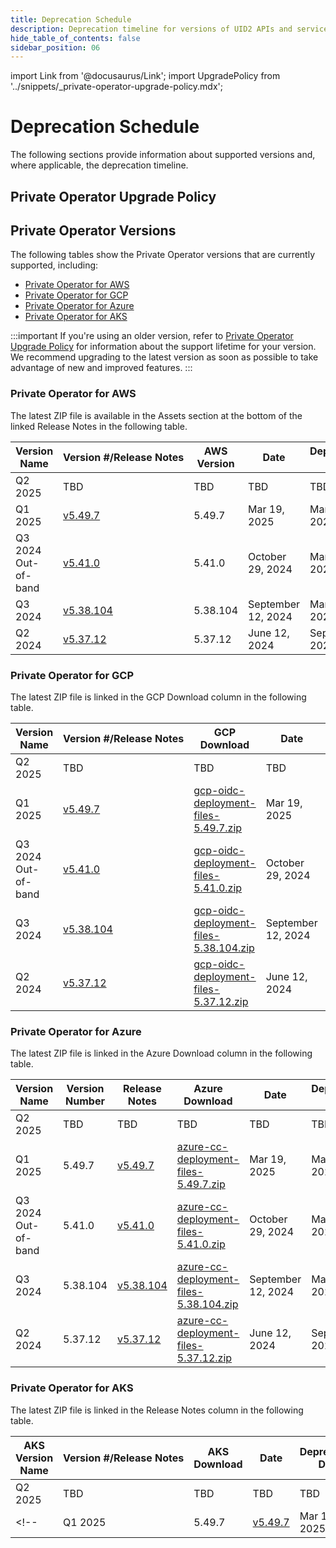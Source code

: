 ```yaml
---
title: Deprecation Schedule
description: Deprecation timeline for versions of UID2 APIs and services.
hide_table_of_contents: false
sidebar_position: 06
---
```


import Link from '@docusaurus/Link';
import UpgradePolicy from '../snippets/_private-operator-upgrade-policy.mdx';

# Deprecation Schedule

The following sections provide information about supported versions and, where applicable, the deprecation timeline.

## Private Operator Upgrade Policy

<UpgradePolicy />

## Private Operator Versions

The following tables show the Private Operator versions that are currently supported, including:
- [Private Operator for AWS](#private-operator-for-aws)
- [Private Operator for GCP](#private-operator-for-gcp)
- [Private Operator for Azure](#private-operator-for-azure)
- [Private Operator for AKS](#private-operator-for-aks)

:::important
If you're using an older version, refer to [Private Operator Upgrade Policy](#private-operator-upgrade-policy) for information about the support lifetime for your version. We recommend upgrading to the latest version as soon as possible to take advantage of new and improved features.
:::

### Private Operator for AWS

The latest ZIP file is available in the Assets section at the bottom of the linked Release Notes in the following table.

| Version Name | Version&nbsp;#/Release&nbsp;Notes | AWS Version |  Date | Deprecation Date |
| ------- | ------ | ------ | ------ | ------ |
| Q2 2025 | TBD | TBD | TBD | TBD |
| Q1 2025 | [v5.49.7](https://github.com/IABTechLab/uid2-operator/releases/tag/v5.49.7) | 5.49.7 | Mar 19, 2025 | Mar 31, 2026 |
| Q3 2024 Out-of-band | [v5.41.0](https://github.com/IABTechLab/uid2-operator/releases/tag/v5.41.0) | 5.41.0 | October 29, 2024 | Mar 31, 2026 |
| Q3 2024 | [v5.38.104](https://github.com/IABTechLab/uid2-operator/releases/tag/v5.38.104) | 5.38.104 | September 12, 2024 | Mar 31, 2026 |
| Q2 2024 | [v5.37.12](https://github.com/IABTechLab/uid2-operator/releases/tag/v5.37.12) | 5.37.12 | June 12, 2024 | Sep 30, 2025 |

### Private Operator for GCP

The latest ZIP file is linked in the GCP Download column in the following table.

| Version Name | Version&nbsp;#/Release&nbsp;Notes | GCP Download |  Date | Deprecation Date |
| ------- | ------ | ------ | ------ | ------ |
| Q2 2025 | TBD | TBD | TBD | TBD |
| Q1 2025 | [v5.49.7](https://github.com/IABTechLab/uid2-operator/releases/tag/v5.49.7) | [gcp-oidc-deployment-files-5.49.7.zip](https://github.com/IABTechLab/uid2-operator/releases/download/v5.49.7/gcp-oidc-deployment-files-5.49.7.zip) | Mar 19, 2025 | Mar 31, 2026 |
| Q3 2024 Out-of-band | [v5.41.0](https://github.com/IABTechLab/uid2-operator/releases/tag/v5.41.0) | [gcp-oidc-deployment-files-5.41.0.zip](https://github.com/IABTechLab/uid2-operator/releases/download/v5.41.0/gcp-oidc-deployment-files-5.41.0.zip) | October 29, 2024 | Mar 31, 2026 |
| Q3 2024 | [v5.38.104](https://github.com/IABTechLab/uid2-operator/releases/tag/v5.38.104) | [gcp-oidc-deployment-files-5.38.104.zip](https://github.com/IABTechLab/uid2-operator/releases/download/v5.38.104/gcp-oidc-deployment-files-5.38.104.zip) | September 12, 2024 | Mar 31, 2026 |
| Q2 2024 | [v5.37.12](https://github.com/IABTechLab/uid2-operator/releases/tag/v5.37.12) | [gcp-oidc-deployment-files-5.37.12.zip](https://github.com/IABTechLab/uid2-operator/releases/download/v5.37.12/gcp-oidc-deployment-files-5.37.12.zip) | June 12, 2024 | Sep 30, 2025 |

### Private Operator for Azure

The latest ZIP file is linked in the Azure Download column in the following table.

| Version Name | Version Number  | Release Notes | Azure Download |  Date | Deprecation Date |
| ------- | ------ | ------ | ------ | ------ | ------ |
| Q2 2025 | TBD | TBD | TBD | TBD | TBD |
| Q1 2025 | 5.49.7 | [v5.49.7](https://github.com/IABTechLab/uid2-operator/releases/tag/v5.49.7) | [azure-cc-deployment-files-5.49.7.zip](https://github.com/IABTechLab/uid2-operator/releases/download/v5.49.7/azure-cc-deployment-files-5.49.7.zip) | Mar 19, 2025 | Mar 31, 2026 |
| Q3 2024 Out-of-band | 5.41.0 | [v5.41.0](https://github.com/IABTechLab/uid2-operator/releases/tag/v5.41.0) | [azure-cc-deployment-files-5.41.0.zip](https://github.com/IABTechLab/uid2-operator/releases/download/v5.41.0/azure-cc-deployment-files-5.41.0.zip) | October 29, 2024 | Mar 31, 2026 |
| Q3 2024 | 5.38.104 | [v5.38.104](https://github.com/IABTechLab/uid2-operator/releases/tag/v5.38.104) | [azure-cc-deployment-files-5.38.104.zip](https://github.com/IABTechLab/uid2-operator/releases/download/v5.38.104/azure-cc-deployment-files-5.38.104.zip) | September 12, 2024 | Mar 31, 2026 |
| Q2 2024 | 5.37.12 | [v5.37.12](https://github.com/IABTechLab/uid2-operator/releases/tag/v5.37.12) | [azure-cc-deployment-files-5.37.12.zip](https://github.com/IABTechLab/uid2-operator/releases/download/v5.37.12/azure-cc-deployment-files-5.37.12.zip) | June 12, 2024 | Sep 30, 2025 |

### Private Operator for AKS

The latest ZIP file is linked in the Release Notes column in the following table.

| AKS Version Name | Version&nbsp;#/Release&nbsp;Notes | AKS Download | Date | Deprecation Date |
| ------- | ------ | ------ | ------ | ------ |
| Q2 2025 | TBD | TBD | TBD | TBD |
<!-- | Q1 2025 | 5.49.7 | [v5.49.7](https://github.com/IABTechLab/uid2-operator/releases/tag/v5.49.7) | Mar 19, 2025 | Mar 31, 2026 | -->
